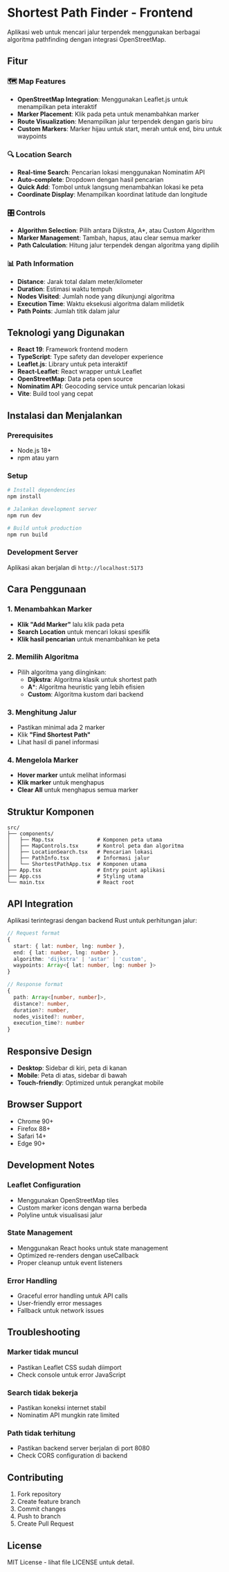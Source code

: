 # Shortest Path Finder - Frontend

Aplikasi web untuk mencari jalur terpendek menggunakan berbagai algoritma pathfinding dengan integrasi OpenStreetMap.

## Fitur

### 🗺️ Map Features
- **OpenStreetMap Integration**: Menggunakan Leaflet.js untuk menampilkan peta interaktif
- **Marker Placement**: Klik pada peta untuk menambahkan marker
- **Route Visualization**: Menampilkan jalur terpendek dengan garis biru
- **Custom Markers**: Marker hijau untuk start, merah untuk end, biru untuk waypoints

### 🔍 Location Search
- **Real-time Search**: Pencarian lokasi menggunakan Nominatim API
- **Auto-complete**: Dropdown dengan hasil pencarian
- **Quick Add**: Tombol untuk langsung menambahkan lokasi ke peta
- **Coordinate Display**: Menampilkan koordinat latitude dan longitude

### 🎛️ Controls
- **Algorithm Selection**: Pilih antara Dijkstra, A*, atau Custom Algorithm
- **Marker Management**: Tambah, hapus, atau clear semua marker
- **Path Calculation**: Hitung jalur terpendek dengan algoritma yang dipilih

### 📊 Path Information
- **Distance**: Jarak total dalam meter/kilometer
- **Duration**: Estimasi waktu tempuh
- **Nodes Visited**: Jumlah node yang dikunjungi algoritma
- **Execution Time**: Waktu eksekusi algoritma dalam milidetik
- **Path Points**: Jumlah titik dalam jalur

## Teknologi yang Digunakan

- **React 19**: Framework frontend modern
- **TypeScript**: Type safety dan developer experience
- **Leaflet.js**: Library untuk peta interaktif
- **React-Leaflet**: React wrapper untuk Leaflet
- **OpenStreetMap**: Data peta open source
- **Nominatim API**: Geocoding service untuk pencarian lokasi
- **Vite**: Build tool yang cepat

## Instalasi dan Menjalankan

### Prerequisites
- Node.js 18+ 
- npm atau yarn

### Setup
```bash
# Install dependencies
npm install

# Jalankan development server
npm run dev

# Build untuk production
npm run build
```

### Development Server
Aplikasi akan berjalan di `http://localhost:5173`

## Cara Penggunaan

### 1. Menambahkan Marker
- **Klik "Add Marker"** lalu klik pada peta
- **Search Location** untuk mencari lokasi spesifik
- **Klik hasil pencarian** untuk menambahkan ke peta

### 2. Memilih Algoritma
- Pilih algoritma yang diinginkan:
  - **Dijkstra**: Algoritma klasik untuk shortest path
  - **A***: Algoritma heuristic yang lebih efisien
  - **Custom**: Algoritma kustom dari backend

### 3. Menghitung Jalur
- Pastikan minimal ada 2 marker
- Klik **"Find Shortest Path"**
- Lihat hasil di panel informasi

### 4. Mengelola Marker
- **Hover marker** untuk melihat informasi
- **Klik marker** untuk menghapus
- **Clear All** untuk menghapus semua marker

## Struktur Komponen

```
src/
├── components/
│   ├── Map.tsx              # Komponen peta utama
│   ├── MapControls.tsx      # Kontrol peta dan algoritma
│   ├── LocationSearch.tsx   # Pencarian lokasi
│   ├── PathInfo.tsx         # Informasi jalur
│   └── ShortestPathApp.tsx  # Komponen utama
├── App.tsx                  # Entry point aplikasi
├── App.css                  # Styling utama
└── main.tsx                 # React root
```

## API Integration

Aplikasi terintegrasi dengan backend Rust untuk perhitungan jalur:

```typescript
// Request format
{
  start: { lat: number, lng: number },
  end: { lat: number, lng: number },
  algorithm: 'dijkstra' | 'astar' | 'custom',
  waypoints: Array<{ lat: number, lng: number }>
}

// Response format
{
  path: Array<[number, number]>,
  distance?: number,
  duration?: number,
  nodes_visited?: number,
  execution_time?: number
}
```

## Responsive Design

- **Desktop**: Sidebar di kiri, peta di kanan
- **Mobile**: Peta di atas, sidebar di bawah
- **Touch-friendly**: Optimized untuk perangkat mobile

## Browser Support

- Chrome 90+
- Firefox 88+
- Safari 14+
- Edge 90+

## Development Notes

### Leaflet Configuration
- Menggunakan OpenStreetMap tiles
- Custom marker icons dengan warna berbeda
- Polyline untuk visualisasi jalur

### State Management
- Menggunakan React hooks untuk state management
- Optimized re-renders dengan useCallback
- Proper cleanup untuk event listeners

### Error Handling
- Graceful error handling untuk API calls
- User-friendly error messages
- Fallback untuk network issues

## Troubleshooting

### Marker tidak muncul
- Pastikan Leaflet CSS sudah diimport
- Check console untuk error JavaScript

### Search tidak bekerja
- Pastikan koneksi internet stabil
- Nominatim API mungkin rate limited

### Path tidak terhitung
- Pastikan backend server berjalan di port 8080
- Check CORS configuration di backend

## Contributing

1. Fork repository
2. Create feature branch
3. Commit changes
4. Push to branch
5. Create Pull Request

## License

MIT License - lihat file LICENSE untuk detail.